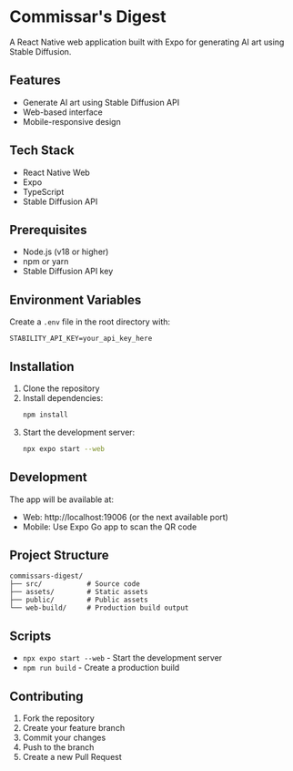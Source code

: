 # Commissar's Digest

A React Native web application built with Expo for generating AI art using Stable Diffusion.

## Features

- Generate AI art using Stable Diffusion API
- Web-based interface
- Mobile-responsive design

## Tech Stack

- React Native Web
- Expo
- TypeScript
- Stable Diffusion API

## Prerequisites

- Node.js (v18 or higher)
- npm or yarn
- Stable Diffusion API key

## Environment Variables

Create a `.env` file in the root directory with:

```
STABILITY_API_KEY=your_api_key_here
```

## Installation

1. Clone the repository
2. Install dependencies:
   ```bash
   npm install
   ```
3. Start the development server:
   ```bash
   npx expo start --web
   ```

## Development

The app will be available at:
- Web: http://localhost:19006 (or the next available port)
- Mobile: Use Expo Go app to scan the QR code

## Project Structure

```
commissars-digest/
├── src/           # Source code
├── assets/        # Static assets
├── public/        # Public assets
└── web-build/     # Production build output
```

## Scripts

- `npx expo start --web` - Start the development server
- `npm run build` - Create a production build

## Contributing

1. Fork the repository
2. Create your feature branch
3. Commit your changes
4. Push to the branch
5. Create a new Pull Request 